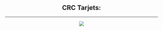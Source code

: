 ## <div align="center">CRC Tarjets: </div>

---

<p align="center">
  <img src=https://github.com/dspm2212/advanced-programing-ud/assets/151407920/92a8a7b3-70a0-4be2-8986-0712a012c767>
  
</p>

